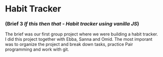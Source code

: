 # Habit Tracker
### (Brief 3 *If this then that - Habit tracker using vanilla JS*)

The brief was our first group project where we were building a habit tracker. I did this project together with Ebba, Sanna and Omid. The most imporant was to organize the project and break down tasks, practice Pair programming and work with git.
